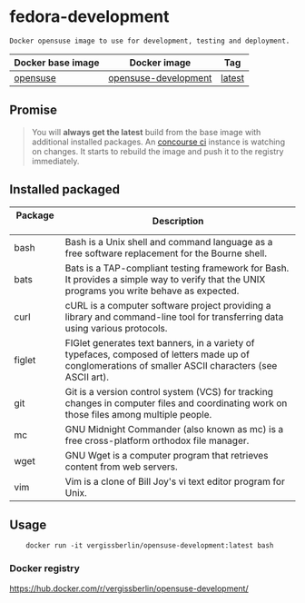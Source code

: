 # fedora-development

    Docker opensuse image to use for development, testing and deployment.

| Docker base image | Docker image              | Tag            |
| ----------------- | ------------------------- | -------------- |
| [opensuse][1]     | [opensuse-development][2] | [latest][3]    |

[1]: https://hub.docker.com/_/opensuse/
[2]: https://hub.docker.com/r/vergissberlin/opensuse-development/
[3]: https://hub.docker.com/r/vergissberlin/opensuse-development/tags/

## Promise

> You will **always get the latest** build from the base image with additional installed packages. 
> An [concourse ci](http://concourse.ci) instance is watching on changes. It starts to rebuild the image and push it to the registry immediately.
  

## Installed packaged

| Package       | Description                                                                                                |
| ------------- | ---------------------------------------------------------------------------------------------------------- | 
| bash          | Bash is a Unix shell and command language as a free software replacement for the Bourne shell.             |
| bats          | Bats is a TAP-compliant testing framework for Bash. It provides a simple way to verify that the UNIX programs you write behave as expected. |
| curl          | cURL is a computer software project providing a library and command-line tool for transferring data using various protocols. |
| figlet        | FIGlet generates text banners, in a variety of typefaces, composed of letters made up of conglomerations of smaller ASCII characters (see ASCII art). |
| git           | Git is a version control system (VCS) for tracking changes in computer files and coordinating work on those files among multiple people.    |
| mc            | GNU Midnight Commander (also known as mc) is a free cross-platform orthodox file manager.                  |
| wget          | GNU Wget is a computer program that retrieves content from web servers.                                    |
| vim           | Vim is a clone of Bill Joy's vi text editor program for Unix.                                              |

## Usage

        docker run -it vergissberlin/opensuse-development:latest bash

### Docker registry

https://hub.docker.com/r/vergissberlin/opensuse-development/
